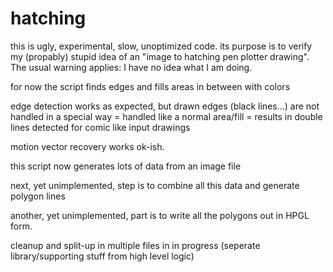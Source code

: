 # hatching

 this is ugly, experimental, slow, unoptimized code.
 its purpose is to verify my (propably) stupid idea
 of an "image to hatching pen plotter drawing".
 The usual warning applies: I have no idea what I am doing.
 
 for now the script finds edges and fills areas in between with colors
 
 edge detection works as expected, but drawn edges
 (black lines...) are not handled in a special way
 = handled like a normal area/fill = results in double
 lines detected for comic like input drawings

 motion vector recovery works ok-ish.

 this script now generates lots of data from an image file
 
 next, yet unimplemented, step is to combine all this data
 and generate polygon lines

 another, yet unimplemented, part is to write all the polygons
 out in HPGL form.

 cleanup and split-up in multiple files in in progress (seperate library/supporting stuff from high level logic)
